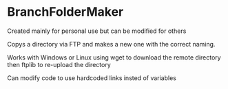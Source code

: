 # BranchFolderMaker

Created mainly for personal use but can be modified for others

Copys a directory via FTP and makes a new one with the correct naming.

Works with Windows or Linux using wget to download the remote directory then ftplib to re-upload the directory

Can modify code to use hardcoded links insted of variables
